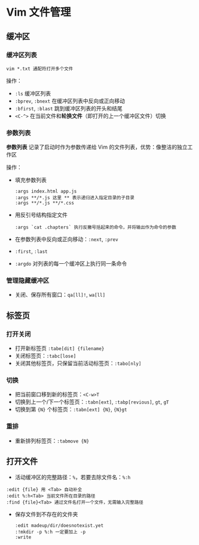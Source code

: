 # Vim 文件管理

## 缓冲区
### 缓冲区列表

```
vim *.txt 通配符打开多个文件
```

操作：
- `:ls`  缓冲区列表
- `:bprev`, `:bnext` 在缓冲区列表中反向或正向移动
- `:bfirst`, `:blast` 跳到缓冲区列表的开头和结尾
- `<C-^>` 在当前文件和**轮换文件**（即打开的上一个缓冲区文件）切换

### 参数列表

**参数列表** 记录了启动时作为参数传递给 Vim 的文件列表，优势：像整洁的独立工作区

操作：
- 填充参数列表
    ```
    :args index.html app.js
    :args **/*.js 这里 ** 表示递归进入指定目录的子目录
    :args **/*.js **/*.css
    ```

- 用反引号结构指定文件
    ```
    :args `cat .chapters` 执行反撇号括起来的命令，并将输出作为命令的参数
    ```

- 在参数列表中反向或正向移动：`:next`, `:prev` 
- `:first`, `:last`
- `:argdo` 对列表的每一个缓冲区上执行同一条命令

### 管理隐藏缓冲区

- 关闭、保存所有窗口：`qa[ll]!`, `wa[ll]`

## 标签页

### 打开关闭
- 打开新标签页 `:tabe[dit] {filename}`
- 关闭标签页：`:tabc[lose]`
- 关闭其他标签页，只保留当前活动标签页：`:tabo[nly]`

### 切换
- 把当前窗口移到新的标签页：`<C-w>T`
- 切换到上一个/下一个标签页：`:tabn[ext]`, `:tabp[revious]`, `gt`, `gT`
- 切换到第 `{N}` 个标签页：`:tabn[ext] {N}`, `{N}gt`

### 重排
- 重新排列标签页：`:tabmove {N}`

## 打开文件

- 活动缓冲区的完整路径：`%`，若要去除文件名：`%:h`

```
:edit {file} 用 <Tab> 自动补全
:edit %:h<Tab> 当前文件所在目录的路径
:find {file}<Tab> 通过文件名打开一个文件，无需输入完整路径
```

- 保存文件到不存在的文件夹
    ```
    :edit madeup/dir/doesnotexist.yet
    :!mkdir -p %:h 一定要加上 -p
    :write
    ``` 


